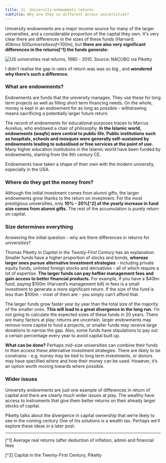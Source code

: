 ```yaml
---
title: 11. University endowments returns
subtitle: Why are they so different across universities?
---
```


University endowments are a major income source for many of the larger universities, and a considerable proportion of the capital they own. It's very clear there are differences in the sizes of these funds (Harvard: $40bn vs ~500 universities of <$100m), but __there are also very significant differences in the returns[^1] the funds generate:__

![US universities real returns, 1980 - 2010. Source: NACUBO via Piketty]()

I didn't realise the gap in rates of return was was so big , and __wondered why there’s such a difference.__

### What are endowments?
Endowments are funds that the university manages. They use these for long term projects as well as filling short term financing needs. On the whole, money is kept in an endowment for as long as possible - withdrawing means sacrificing a potentially larger future return.

The record of endowments for educational purposes traces to Marcus Aurelius, who endowed a chair of philosophy. __In the Islamic world, endowments (waqfs) were central to public life. Public institutions such as hospitals, schools and mosques were generally self-sustained by endowments leading to subsidised or free services at the point of use.__ Many higher education institutions in the Islamic world have been funded by endowments, starting from the 9th century CE.

Endowments have taken a shape of their own with the modern university, especially in the USA.

### Where do they get the money from?
Although the initial investment comes from alumni gifts, the larger endowments grow thanks to the return on investment. For the most prestigious universities, only __10% - 20%[^2] of the yearly increase in fund size comes from alumni gifts.__ The rest of the accumulation is purely return on capital.

### Size determines everything
Answering the initial question - why are there differences in returns for universities?

Thomas Piketty in _Capital in the Twenty-First Century_ has an explanation. Smaller funds have a higher proportion of stocks and bonds, __whereas larger ones pursue alternative investment strategies__ - including private equity funds, unlisted foreign stocks and derivatives - all of which require a lot of expertise. __The larger funds can pay heftier management fees and gain access to better financial products.__ For example, if you have a $40bn fund, paying $100m (Harvard’s management bill) in fees is a small investment to generate a more significant return. If the size of the fund is less than $100m - most of them are - you simply can't afford that.

The larger funds grow faster year by year than the total size of the majority of the smaller ones. __This will lead to a great divergence in the long run.__ I’m not going to calculate the expected sizes of these funds in 20 years. There are many factors at play: returns are uncertain, larger endowments may remove more capital to fund a projects, or smaller funds may receive large donations to narrow the gap. Also, some funds have stipulations to pay out a certain percentage every year to avoid capital built up.

__What can be done?__ Perhaps mid-size universities can combine their funds to then access these alternative investment strategies. There are likely to be constrains - e.g. money may be tied to long term investments, or donors may have specified where and how their money can be used. However, it’s an option worth moving towards where possible.

### Wider issues
University endowments are just one example of differences in return of capital and there are clearly much wider issues at play. The wealthy have access to instruments that give them better returns on their already larger stocks of capital.

Piketty talks about the divergence in capital ownership that we’re likely to see in the coming century One of his solutions is a wealth tax. Perhaps we’ll explore these ideas in a later post.

----

[^1] Average real returns (after deduction of inflation, admin and financial fees

[^2] Capital in the Twenty-First Century, Piketty

